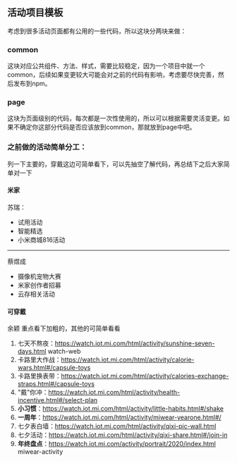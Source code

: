 ## 活动项目模板

考虑到很多活动页面都有公用的一些代码，所以这块分两块来做：

### common

这块对应公共组件、方法、样式，需要比较稳定，因为一个项目中就一个common，后续如果变更较大可能会对之前的代码有影响，考虑要尽快完善，然后发布到npm。

### page

这块为页面级别的代码，每次都是一次性使用的，所以可以根据需要灵活变更。如果不确定你这部分代码是否应该放到common，那就放到page中吧。

### 之前做的活动简单分工：

列一下主要的，穿戴这边可简单看下，可以先抽空了解代码，再总结下之后大家简单对一下

#### 米家

苏瑞：

- 试用活动 
- 智能精选
- 小米商城816活动

---

蔡煜成

- 摄像机宠物大赛
- 米家创作者招募
- 云存相关活动



#### 可穿戴 

余颖  重点看下加粗的，其他的可简单看看

1. 七天不熬夜：https://watch.iot.mi.com/html/activity/sunshine-seven-days.html  watch-web
2. 卡路里大作战：https://watch.iot.mi.com/html/activity/calorie-wars.html#/capsule-toys
3. 卡路里换表带：https://watch.iot.mi.com/html/activity/calories-exchange-straps.html#/capsule-toys
4. "戴"你冲：https://watch.iot.mi.com/html/activity/health-incentive.html#/select-plan
5. **小习惯**：https://watch.iot.mi.com/html/activity/little-habits.html#/shake
6. **一周年**：https://watch.iot.mi.com/html/activity/miwear-yearone.html#/
7. 七夕表白墙：https://watch.iot.mi.com/html/activity/qixi-pic-wall.html
8. 七夕活动：https://watch.iot.mi.com/html/activity/qixi-share.html#/join-in
9. **年终盘点**：https://watch.iot.mi.com/activity/portrait/2020/index.html     miwear-activity

